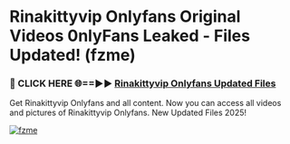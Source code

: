 # Rinakittyvip Onlyfans Original Videos 0nlyFans Leaked - Files Updated! (fzme)

<h3>🔴 CLICK HERE 🌐==►► <a href="https://tinyurl.com/ehrbuxhb" rel="nofollow">Rinakittyvip Onlyfans Updated Files</a></h3>

Get Rinakittyvip Onlyfans and all content. Now you can access all videos and pictures of Rinakittyvip Onlyfans. New Updated Files 2025!

[![fzme](https://i.imgur.com/lVYEuWS.gif)](https://tinyurl.com/ehrbuxhb)
